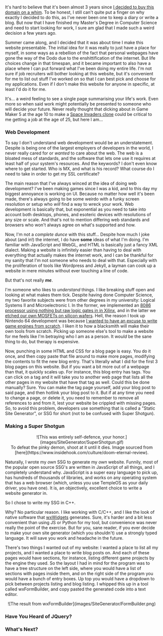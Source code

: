 It's hard to believe that it's been almost 3 years since [I decided to buy this domain on a whim](HelloWorld.html). To be honest, I still can't quite put a finger on why exactly I decided to do this, as I've never been one to keep a diary or write a blog. But now that I have finished my Master's Degree in Computer Science and need to start looking for work, I sure am glad that I made such a weird decision a few years ago.

Summer came along, and I decided that it was about time I make this website presentable. The initial idea for it was really to just have a place for myself, in some ways as a rebellion of the fact that personal webpages have gone the way of the Dodo due to the enshittification of the internet. But life choices change in that timespan, and it became important to also have a place where I can put forward what I've been doing my entire life. I'm not sure if job recruiters will bother looking at this website, but it's convenient for me to list out stuff I've worked on so that I can best pick and choose for my applications. Even if I don't make this website for anyone in specific, at least I'd do it for me.

It's... a weird feeling to see a single page summarising your life's work. Even more so when said work might potentially be presented to someone who will decide your future. Never really thought that dicking about in Game Maker 5 at the age 10 to make a [Space Invaders clone](../../projects/gamemaker/spaceinvaders.html) could be critical to me getting a job at the age of 25, but here I am...

### Web Development

To say I don't understand web development would be an understatement. Despite is being one of the largest employers of developers in the world, I never really cared for or _wanted_ to care about the web. The web is a bloated mess of standards, and the software that lets one use it requires at least half of your system's resources. And the keywords? I don't even know where to get started. Who is MX, and what is his record? What course do I need to take in order to get my SSL certificate?

The main reason that I've always winced at the idea of doing web development? I've been making games since I was a kid, and to this day my biggest annoyance is working on UI. Because no matter how well it's been made, there's always going to be some weirdo with a funky screen resolution or setup who _will_ find a way to wreck your work. Web development is basically that, but exponential as you need to take into account both desktops, phones, and esoteric devices with resolutions of any size or scale. And that's not to mention differing web standards and browsers who won't always agree on what's supported and how.

Now, I'm not a _complete dunce_ with this stuff... Despite how much I joke about (and in!) the internet, I do have **some** ideas of what I'm doing. I'm familiar with JavaScript and WebGL, and HTML is basically just a fancy XML dialect. Making a website is infinitely easier than having to deal with everything that actually makes the internet work, and I can be thankful for my sanity that I'm not someone who needs to deal with that. Especially with the proliferation of tools like Wordpress and Jekyll, a layman can cook up a website in mere minutes without ever touching a line of code.

But that's not really _**me**_.

I'm someone who likes to _understand_ things. I like breaking stuff open and looking at what makes them tick. Despite having done Computer Science, my two favorite subjects were from other degrees in my university: Logical Systems II and Microelectronic I. In the former, we implemented an [8086 processor using nothing but raw logic gates in in Xilinx](https://github.com/buu342/FCT-XilinxIntel8086), and in the latter we [etched our own MOSFETs on silicon wafers](images/SiteGenerator/MOSFETs.jpg). Hell, the reason I took up Nintendo 64 development was because [I wanted to have an excuse to write game engines from scratch](../../projects.html#n64). I liken it to how a blacksmith will make their own tools from scratch. Picking up someone else's tool to make a website for me feels like I'm betraying who I am as a person. It _would_ be the sane thing to do, but therapy is expensive.

Now, punching in some HTML and CSS for a blog page is easy. You do it once, and then copy paste that file around to make more pages, modifying the contents to fit the new blog entry. That's literally what I did for the first 3 blog pages on this website. But if you want a bit more out of a webpage than that, it quickly scales up. For instance, this blog entry has tags. You can click on a tag and it will take you to another web page that lists all the other pages in my website that have that tag as well. Could this be done manually? Sure. You can make the tag page yourself, add your blog post to said page, and then hotlink your blog post to it. But if at any time you need to change a page, or delete it, you need to remember to remove all references to and from it, lest your website be crippled with missing pages. So, to avoid this problem, developers use something that is called a "Static Site Generator", or SSG for short (not to be confused with Super Shotgun).

### Making a Super Shotgun

<p align="center">
![This was entirely self-defence, your honor.](images/SiteGenerator/SuperShotgun.gif)</br>
To defeat the pinky demon, shoot at it until it dies. Image sourced from [here](https://www.insidehook.com/culture/doom-eternal-review).
</p>

Naturally, I wrote my _own_ SSG to generate my _own_ website. Funnily, most of the popular open source SSG's are written in JavaScript of all things, and I completely understand why. JavaScript is a super easy language to pick up, has hundreds of thousands of libraries, and works on any operating system that has a web browser (which, unless you use TempleOS as your daily driver, you have one). It is, an objectively, excellent choice to write a website generator in.

So I chose to write my SSG in C++.

Why? No particular reason. I like working with C/C++, and I like the look of native software that [wxWidgets](https://www.wxwidgets.org/) generates. Sure, it's harder and a bit less convenient than using JS or Python for my tool, but convenience was never really the point of the exercise. But for you, sane reader, if you ever decide to make your own site generator (which you shouldn't) use a strongly typed language. It will save you work and headache in the future.

There's two things I wanted out of my website: I wanted a place to list all my projects, and I wanted a place to write blog posts on. And each of these pages would have sections, for instance, listing different game projects by the engine they used. So the layout I had in mind for the program was to have a tree structure on the left side, where you would have a list of sections with pages inside them, and on the right side of the program you would have a bunch of entry boxes. Up top you would have a dropdown to pick between projects listing and blog listing. I whipped this up in a tool called wxFormBuilder, and copy pasted the generated code into a text editor.

<p align="center">
![The result from wxFormBuilder](images/SiteGenerator/FormBuilder.png)</br>
</p>

### Have You Heard of JQuery?

### What's Next?

